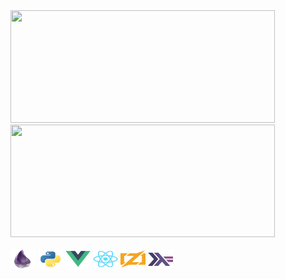 <div>
  <img height="180em" width="423em" src="https://github-readme-stats-omega-kohl-97.vercel.app/api?username=watsy0007&count_private=true&show_icons=true&theme=gradient" />
  <img height="180em" width="423em" src="https://github-readme-stats-omega-kohl-97.vercel.app/api/top-langs/?layout=compact&username=watsy0007&langs_count=8&count_private=true&show_icons=true&theme=gradient&hide_title=true&hide=HTML,Java&exclude_repo=0xfaq/qna_next" />
  
 </div>


<div style="display: inline_block"><br>

  <img align="center" alt="watsy0007 Elixir" height="30" width="40" src="https://raw.githubusercontent.com/devicons/devicon/master/icons/elixir/elixir-original.svg">
  <img align="center" alt="watsy0007 Python" height="30" width="40" src="https://raw.githubusercontent.com/devicons/devicon/master/icons/python/python-original.svg">
  <img align="center" alt="watsy0007 React" height="30" width="40" src="https://raw.githubusercontent.com/devicons/devicon/master/icons/vuejs/vuejs-original.svg">  
  <img align="center" alt="watsy0007 React" height="30" width="40" src="https://raw.githubusercontent.com/devicons/devicon/master/icons/react/react-original.svg">
  <img align="center" alt="watsy0007 Zig" height="30" width="40" src="https://raw.githubusercontent.com/devicons/devicon/master/icons/zig/zig-original.svg">
  <img align="center" alt="watsy0007 Haskell" height="30" width="40" src="https://raw.githubusercontent.com/devicons/devicon/master/icons/haskell/haskell-original.svg">
</div>

